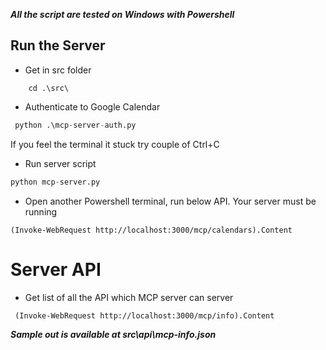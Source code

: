 ***All the script are tested on Windows with Powershell*** 
## Run the Server

-  Get in src folder 
```
    cd .\src\
```
- Authenticate to Google Calendar
```python
 python .\mcp-server-auth.py
```
If you feel the terminal it stuck try couple of Ctrl+C

- Run server script

```python
python mcp-server.py

```
- Open another Powershell terminal, run below API. Your server must be running

```
(Invoke-WebRequest http://localhost:3000/mcp/calendars).Content
```

# Server API 

- Get list of all the API which MCP server can server
```
 (Invoke-WebRequest http://localhost:3000/mcp/info).Content
```
***Sample out is available at src\api\mcp-info.json***